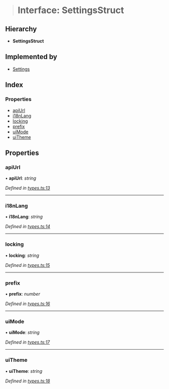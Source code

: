 > # Interface: SettingsStruct

## Hierarchy

* **SettingsStruct**

## Implemented by

* [Settings](../classes/_settings_.settings.md)

## Index

### Properties

* [apiUrl](_types_.settingsstruct.md#apiurl)
* [i18nLang](_types_.settingsstruct.md#i18nlang)
* [locking](_types_.settingsstruct.md#locking)
* [prefix](_types_.settingsstruct.md#prefix)
* [uiMode](_types_.settingsstruct.md#uimode)
* [uiTheme](_types_.settingsstruct.md#uitheme)

## Properties

###  apiUrl

• **apiUrl**: *string*

*Defined in [types.ts:13](https://github.com/polkadot-js/ui/blob/b548b23/packages/ui-settings/src/types.ts#L13)*

___

###  i18nLang

• **i18nLang**: *string*

*Defined in [types.ts:14](https://github.com/polkadot-js/ui/blob/b548b23/packages/ui-settings/src/types.ts#L14)*

___

###  locking

• **locking**: *string*

*Defined in [types.ts:15](https://github.com/polkadot-js/ui/blob/b548b23/packages/ui-settings/src/types.ts#L15)*

___

###  prefix

• **prefix**: *number*

*Defined in [types.ts:16](https://github.com/polkadot-js/ui/blob/b548b23/packages/ui-settings/src/types.ts#L16)*

___

###  uiMode

• **uiMode**: *string*

*Defined in [types.ts:17](https://github.com/polkadot-js/ui/blob/b548b23/packages/ui-settings/src/types.ts#L17)*

___

###  uiTheme

• **uiTheme**: *string*

*Defined in [types.ts:18](https://github.com/polkadot-js/ui/blob/b548b23/packages/ui-settings/src/types.ts#L18)*